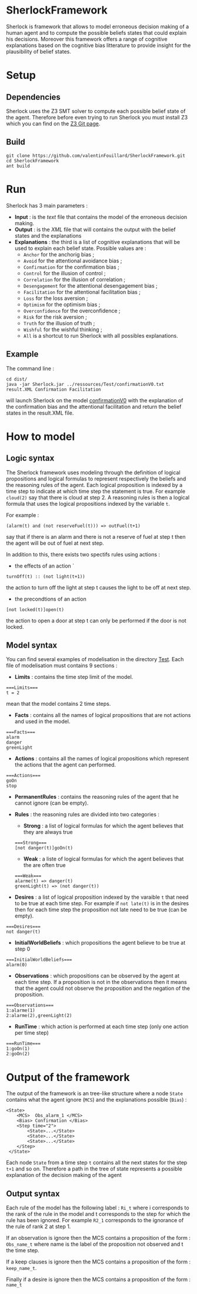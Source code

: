 # SherlockFramework

Sherlock is framework that allows to model erroneous decision making of a human agent and to compute the possible beliefs states that could explain his decisions. Moreover this framework offers a range of cognitive explanations based on the  cognitive bias litterature to provide insight for the plausibility of belief states.

# Setup

## Dependencies

Sherlock uses the Z3 SMT solver to compute each possible belief state of the agent. Therefore before even trying to run Sherlock you must install Z3 which you can find on the [Z3 Git page](https://github.com/Z3Prover/z3). 

## Build
```
git clone https://github.com/valentinFouillard/SherlockFramework.git
cd SherlockFramework
ant build
```

# Run 

Sherlock has 3 main parameters :

- **Input** : is the *text* file that contains the model of the erroneous decision making.
- **Output** : is the *XML* file that will contains the output with the belief states and the explanations
- **Explanations** : the third is a list of cognitive explanations that will be used to explain each belief state. Possible values are :
  - `Anchor` for the anchorig bias ;
  - `Avoid` for the attentional avoidance bias ;
  - `Confirmation` for the confirmation bias ;
  - `Control` for the illusion of control ;
  - `Correlation` for the illusion of correlation ;
  - `Desengagement` for the attentional desengagement bias ;
  - `Facilitation` for the attentional facilitation bias ;
  - `Loss` for the loss aversion ;
  - `Optimism` for the optimism bias ;
  - `Overconfidence` for the overconfidence ;
  - `Risk` for the risk aversion ;
  - `Truth` for the illusion of truth ;
  - `Wishful` for the wishful thinking ; 
  - `All` is a shortcut to run Sherlock with all possibles explanations. 

## Example
The command line :

```
cd dist/
java -jar Sherlock.jar ../ressources/Test/confirmationV0.txt result.XML Confirmation Facilitation
```

will launch Sherlock on the model [confirmationV0](ressources/Test/confirmationV0.txt) with the explanation of the confirmation bias and the attentional facilitation and return the belief states in the result.XML file.

# How to model
## Logic syntax
The Sherlock framework uses modeling through  the definition of logical propositions and logical formulas to represent respectively the beliefs and the reasoning rules of the agent. Each logical proposition is indexed by a time step to indicate at which time step the statement is true. For example `cloud(2)` say that there is cloud at step 2. A reasoning rules is then a logical formula that uses the logical propositions indexed by the variable `t`. 

For example :
```
(alarm(t) and (not reserveFuel(t))) => outFuel(t+1)
```
say that if there is an alarm and there is not a reserve of fuel at step t then the agent will be out of fuel at next step.

In addition to this, there exists two spectifs rules using actions :
- the effects of an action `
```
turnOff(t) :: (not light(t+1))
```
the action to turn off the light at step t causes the light to be off at next step.
- the precondtions of an action
```
[not locked(t)]open(t)
```
the action to open a door at step t can only be performed if the door is not locked.

## Model syntax
You can find several examples of modelisation in the directory [Test](ressources/Test/). Each file of modelisation must contains 9 sections :
- **Limits** : contains the time step limit of the model.
```
===Limits===
t = 2
```
mean that the model contains 2 time steps.
- **Facts** : contains all the names of logical propositions that are not actions and used in the model.
```
===Facts===
alarm 
danger 
greenLight
```
- **Actions** : contains all the names of logical propositions which represent the actions that the agent can performed.
```
===Actions===
goOn
stop
```
- **PermanentRules** : contains the reasoning rules of the agent that he cannot ignore (can be empty).

- **Rules** : the reasoning rules are divided into two categories :
  - **Strong** : a list of logical formulas for which the agent believes that they are always true
  ```
  ===Strong===
  [not danger(t)]goOn(t)
  ```
  - **Weak** : a liste of logical formulas for which the agent believes that the are often true
  ```
  ===Weak===
  alarme(t) => danger(t)
  greenLight(t) => (not danger(t))
  ```
- **Desires** : a list of logical proposition indexed by the varaible ``t`` that need to be true at each time step. For example if ``not late(t)`` is in the desires then for each time step the proposition not late need to be true (can be empty).
```
===Desires===
not danger(t)
```
- **InitialWorldBeliefs** : which propositions the agent believe to be true at step 0 
```
===InitialWorldBeliefs===
alarm(0)
```
- **Observations** : which propositions can be observed by the agent at each time step. If a proposition is not in the observations then it means that the agent could not observe the proposition and the negation of the proposition.
```
===Observations===
1:alarme(1)
2:alarme(2),greenLight(2)
```
- **RunTime** : which action is performed at each time step (only one action per time step)
```
===RunTime===
1:goOn(1)
2:goOn(2)
```

# Output of the framework

The output of the framework is an tree-like structure where a node ``State`` contains what the agent ignore (``MCS``) and the explanations possible (``Bias``) :

```
<State>
    <MCS>  Obs_alarm_1 </MCS>
    <Bias> Confirmation </Bias>
    <Step time="2">
        <State>...</State>
        <State>...</State>
        <State>...</State>
    </Step>
 </State>
 ```
Each node ``State`` from a time step ``t`` contains all the next states for the step ``t+1`` and so on. Therefore a path in the tree of state represents a possible explanation of the decision making of the agent

## Output syntax
Each rule of the model has the following label : `Ri_t` where i corresponds to the rank of the rule in the model and t corresponds to the step for which the rule has been ignored. For example `R2_1` corresponds to the ignorance of the rule of rank 2 at step 1.

If an observation is ignore then the MCS contains a proposition of the form : `Obs_name_t` where name is the label of the proposition not observed and t the time step. 

If a keep clauses is ignore then the MCS contains a proposition of the form : `keep_name_t`.

Finally if a desire is ignore then the MCS contains a proposition of the form : `name_t`
